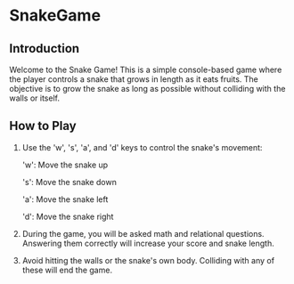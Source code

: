 # SnakeGame

## Introduction
Welcome to the Snake Game! This is a simple console-based game where the player controls a snake that grows in length as it eats fruits. 
The objective is to grow the snake as long as possible without colliding with the walls or itself.

## How to Play
1. Use the 'w', 's', 'a', and 'd' keys to control the snake's movement:

    'w': Move the snake up

    's': Move the snake down

    'a': Move the snake left

    'd': Move the snake right

2. During the game, you will be asked math and relational questions. Answering them correctly will increase your score and snake length.

3. Avoid hitting the walls or the snake's own body. Colliding with any of these will end the game.
